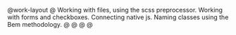 @work-layout
@
Working with files, using the scss preprocessor. Working with forms and checkboxes. Connecting native js. Naming classes using the Bem methodology.
@
@
@
@
